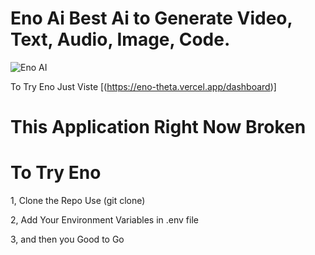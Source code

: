 # Eno Ai Best Ai to Generate Video, Text, Audio, Image, Code. 

![Eno AI](https://github.com/GameOfCode64/eno/assets/131631135/6a913b85-dc93-48cd-ad15-e3b78bfa70e5)

To Try Eno Just Viste [(https://eno-theta.vercel.app/dashboard)]

# This Application Right Now Broken 
# To Try Eno
1, Clone the Repo Use (git clone)

2, Add Your Environment Variables in .env file 

3, and then you Good to Go
